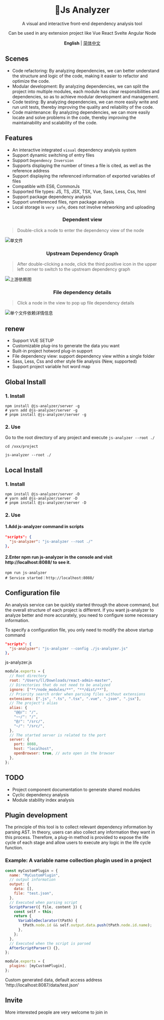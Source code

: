 <div align="center" style="text-align: center;">
    <h1 style="text-align: center;">🧬Js Analyzer</h1>
    <p style="text-align: center;"> A visual and interactive front-end dependency analysis tool</p>
    <p style="text-align: center;">Can be used in any extension project like Vue React Svelte Angular Node</p>
    <p align='center'>
<b>English</b> | <a href="https://github.com/chennlang/js-analyzer/blob/main/README_zh.md">简体中文</a>
</p>
</div>

## Scenes

- Code refactoring: By analyzing dependencies, we can better understand the structure and logic of the code, making it easier to refactor and optimize the code.
- Modular development: By analyzing dependencies, we can split the project into multiple modules, each module has clear responsibilities and dependencies, so as to achieve modular development and management.
- Code testing: By analyzing dependencies, we can more easily write and run unit tests, thereby improving the quality and reliability of the code.
- Code maintenance: By analyzing dependencies, we can more easily locate and solve problems in the code, thereby improving the maintainability and scalability of the code.

## Features

- An interactive integrated `visual` dependency analysis system
- Support dynamic switching of entry files
- Support `Dependency Inversion`
- Supports displaying the number of times a file is cited, as well as the reference address
- Support displaying the referenced information of exported variables of files
- Compatible with ES6, CommonJs
- Supported file types: JS, TS, JSX, TSX, Vue, Sass, Less, Css, html
- Support package dependency analysis
- Support unreferenced files, npm package analysis
- Local storage is `very safe`, does not involve networking and uploading

<h3 style="text-align: center;">Dependent view</h3>

> Double-click a node to enter the dependency view of the node

![单文件](http://oss.ailan.top/20230713103748.png)

<h3 style="text-align: center;">Upstream Dependency Graph</h3>

> After double-clicking a node, click the third positive icon in the upper left corner to switch to the upstream dependency graph

![上游依赖图](http://oss.ailan.top/20230713104701.png)

<h3 style="text-align: center;">File dependency details</h3>

> Click a node in the view to pop up file dependency details

![单个文件依赖详情信息](http://oss.ailan.top/20230713104922.png)

## renew

- Support VUE SETUP
- Customizable plug-ins to generate the data you want
- Built-in project hotword plug-in support
- File dependency view: support dependency view within a single folder
- Sass, Less, Css and other style file analysis (New, supported)
- Support project variable hot word map

## Global Install

### 1. Install

```shell
npm install @js-analyzer/server -g
# yarn add @js-analyzer/server -g
# pnpm install @js-analyzer/server -g
```

### 2. Use

Go to the root directory of any project and execute `js-analyzer --root ./`

```shell
cd /xxx/project

js-analyzer --root ./
```

## Local Install

### 1. Install

```shell
npm install @js-analyzer/server -D
# yarn add @js-analyzer/server -D
# pnpm install @js-analyzer/server -D
```

### 2. Use

#### 1.Add js-analyzer command in scripts

```json
"scripts": {
  "js-analyzer": "js-analyzer --root ./"
},
```

#### 2.Enter npm run js-analyzer in the console and visit http://localhost:8088/ to see it.

```shell
npm run js-analyzer
# Service started：http://localhost:8088/
```

## Configuration file

An analysis service can be quickly started through the above command, but the overall structure of each project is different. If you want js-analyzer to analyze better and more accurately, you need to configure some necessary information.

To specify a configuration file, you only need to modify the above startup command

```json
"scripts": {
  "js-analyzer": "js-analyzer --config ./js-analyzer.js"
},
```

js-analyzer.js

```js
module.exports = {
  // Root directory
  root: "/Users/ll/Downloads/react-admin-master",
  // Directories that do not need to be analyzed
  ignore: ["**/node_modules/**", "**/dist/**"],
  // Priority search order when parsing files without extensions
  extensions: [".js", ".ts", ".tsx", ".vue", ".json", ".jsx"],
  // The project's alias
  alias: {
    "@@/": "/",
    "~~/": "/",
    "@/": "/src/",
    "~/": "/src/",
  },
  // The started server is related to the port
  server: {
    port: 8088,
    host: "localhost",
    openBrowser: true, // auto open in the browser
  },
};
```

## TODO

- Project component documentation to generate shared modules
- Cyclic dependency analysis
- Module stability index analysis

## Plugin development

The principle of this tool is to collect relevant dependency information by parsing AST. In theory, users can also collect any information they want in this process. Therefore, a plug-in method is provided to expose the life cycle of each stage and allow users to execute any logic in the life cycle function.

### Example: A variable name collection plugin used in a project

```js
const myCustomPlugin = {
  name: "MyCustomPlugin",
  // output information
  output: {
    data: [],
    file: "test.json",
  },
  // Executed when parsing script
  ScriptParser({ file, content }) {
    const self = this;
    return {
      VariableDeclarator(tPath) {
        tPath.node.id && self.output.data.push(tPath.node.id.name);
      },
    };
  },
  // Executed when the script is parsed
  AfterScriptParser() {},
};

module.exports = {
  plugins: [myCustomPlugin],
};
```

Custom generated data, default access address 'http://localhost:8087/data/test.json'

## Invite

More interested people are very welcome to join in

